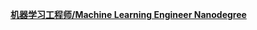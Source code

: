 <a href="Machine Learning Engineer Nanodegree v5.0.0/index.html"><strong>机器学习工程师/Machine Learning Engineer Nanodegree</a>